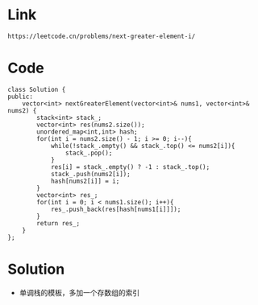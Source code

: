 # Link
    https://leetcode.cn/problems/next-greater-element-i/
# Code 
    class Solution {
    public:
        vector<int> nextGreaterElement(vector<int>& nums1, vector<int>& nums2) {
            stack<int> stack_;
            vector<int> res(nums2.size());
            unordered_map<int,int> hash;
            for(int i = nums2.size() - 1; i >= 0; i--){
                while(!stack_.empty() && stack_.top() <= nums2[i]){
                    stack_.pop();
                }
                res[i] = stack_.empty() ? -1 : stack_.top();
                stack_.push(nums2[i]);
                hash[nums2[i]] = i; 
            }
            vector<int> res_;
            for(int i = 0; i < nums1.size(); i++){
                res_.push_back(res[hash[nums1[i]]]); 
            }
            return res_;
        }   
    };
# Solution
  * 单调栈的模板，多加一个存数组的索引
